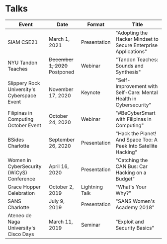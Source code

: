 # Talks

Event | Date | Format | Title
------------ | ------------- | ------------- | -------------
SIAM CSE21 | March 1, 2021 | Presentation | "Adopting the Hacker Mindset to Secure Enterprise Applications"
NYU Tandon Teaches | ~~December 1, 2020~~ Postponed | Webinar | "Tandon Teaches: Sounds and Synthesis"
Slippery Rock University's Cyberspace Event | November 17, 2020 | Keynote | "Self-Improvement with Self-Care: Mental Health in Cybersecurity"
Filipinas in Computing October Event| October 24, 2020 | Webinar | "#BeCyberSmart with Filipinas in Computing"
BSides Charlotte | September 26, 2020 | Presentation | "Hack the Planet! And Space Too: A Peek Into Satellite Hacking"
Women in CyberSecurity (WiCyS) Conference | April 16, 2020 | Presentation | "Catching the CAN Bus: Car Hacking on a Budget"
Grace Hopper Celebration | October 2, 2019 | Lightning Talk | "What's Your Why?"
SANS Charlotte | July 9, 2019 | Presentation | "SANS Women's Academy 2018"
Ateneo de Naga University's Cisco Days | March 11, 2019 | Seminar | "Exploit and Security Basics"
